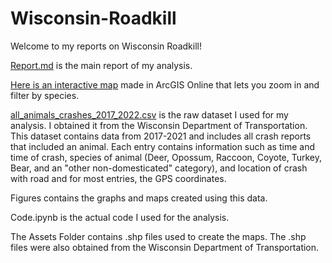 # Wisconsin-Roadkill

Welcome to my reports on Wisconsin Roadkill! 

[Report.md](https://github.com/amthompson23/Wisconsin-Roadkill/blob/main/Report.md) is the main report of my analysis. 

[Here is an interactive map](https://arcg.is/18948X) made in ArcGIS Online that lets you zoom in and filter by species.

[all_animals_crashes_2017_2022.csv](https://github.com/amthompson23/Wisconsin-Roadkill/blob/main/all_animals_crashes_2017_2022.csv) is the raw dataset I used for my analysis. I obtained it from the Wisconsin Department of Transportation. This dataset contains data from 2017-2021 and includes all crash reports that included an animal. Each entry contains information such as time and time of crash, species of animal (Deer, Opossum, Raccoon, Coyote, Turkey, Bear, and an "other non-domesticated" category), and location of crash with road and for most entries, the GPS coordinates.

Figures contains the graphs and maps created using this data.

Code.ipynb is the actual code I used for the analysis.

The Assets Folder contains  .shp files used to create the maps. The .shp files were also obtained from the Wisconsin Department of Transportation.


